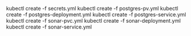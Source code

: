 kubectl create -f secrets.yml
kubectl create -f postgres-pv.yml
kubectl create -f postgres-deployment.yml
kubectl create -f postgres-service.yml
kubectl create -f sonar-pvc.yml
kubectl create -f sonar-deployment.yml
kubectl create -f sonar-service.yml
